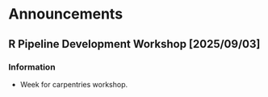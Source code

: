 # Announcements

## R Pipeline Development Workshop [2025/09/03]

### Information

* Week for carpentries workshop.